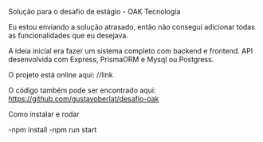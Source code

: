 Solução para o desafio de estágio - OAK Tecnologia 

Eu estou enviando a solução atrasado, então não consegui adicionar todas as funcionalidades que eu desejava.  

A ideia inicial era fazer um sistema completo com backend e frontend. API desenvolvida com Express, PrismaORM e Mysql ou Postgress. 


O projeto está online aqui:
//link

O código também pode ser encontrado aqui: 
https://github.com/gustavoberlat/desafio-oak

Como instalar e rodar 

-npm install
-npm run start